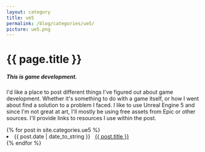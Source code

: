 ```yaml
---
layout: category
title: ue5
permalink: /blog/categories/ue5/
picture: ue5.png
---
```


<h1> {{ page.title }} </h1>
<h5> This is game development.</h5>
<p>I'd like a place to post different things I've figured out about game development. Whether it's something to do with a game itself, or how I went about find a solution to a problem I faced. I like to use Unreal Engine 5 and since I'm not great at art, I'll mostly be using free assets from Epic or other sources. I'll provide links to resources I use within the post.</p>
<div class="card">
{% for post in site.categories.ue5 %}
 <li class="category-posts"><span>{{ post.date | date_to_string }}</span> &nbsp; <a href="{{ post.url }}">{{ post.title }}</a></li>
{% endfor %}
</div>